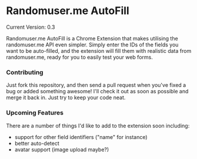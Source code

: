 Randomuser.me AutoFill
======================
Current Version: 0.3

Randomuser.me AutoFill is a Chrome Extension that makes utilising the randomuser.me API even simpler. Simply enter the IDs of the fields you want to be auto-filled, and the extension will fill them with realistic data from randomuser.me, ready for you to easily test your web forms.

### Contributing
Just fork this repository, and then send a pull request when you've fixed a bug or added something awesome! I'll check it out as soon as possible and merge it back in. Just try to keep your code neat.

### Upcoming Features
There are a number of things I'd like to add to the extension soon including:
* support for other field identifiers ("name" for instance)
* better auto-detect
* avatar support (image upload maybe?)